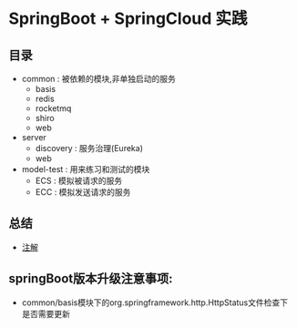 # SpringBoot + SpringCloud 实践

## 目录

- common : 被依赖的模块,非单独启动的服务
    - basis
    - redis
    - rocketmq
    - shiro
    - web
- server
    - discovery : 服务治理(Eureka) 
    - web
- model-test : 用来练习和测试的模块
    - ECS : 模拟被请求的服务
    - ECC : 模拟发送请求的服务
   
## 总结
- [注解](Annotation.md)

## springBoot版本升级注意事项:
- common/basis模块下的org.springframework.http.HttpStatus文件检查下是否需要更新